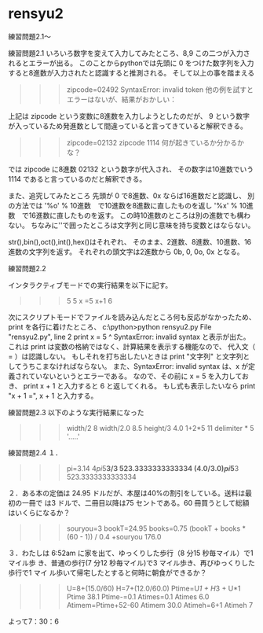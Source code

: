# rensyu2
練習問題2.1～

練習問題2.1
いろいろ数字を変えて入力してみたところ、8,9 この二つが入力されるとエラーが出る。
このことからpythonでは先頭に 0 をつけた数字列を入力すると8進数が入力されたと認識すると推測される。
そして以上の事を踏まえる

>>> zipcode=02492
SyntaxError: invalid token
他の例を試すとエラーはないが、結果がおかしい：

上記は zipcode という変数に8進数を入力しようとしたのだが、
9 という数字が入っているため発進数として間違っていると言ってきていると解釈できる。

>>> zipcode=02132
>>> zipcode
1114
何が起きているか分かるかな？

では zipcode に8進数 02132 という数字が代入され、
その数字は10進数でいう 1114 であると言っているのだと解釈できる。

また、追究してみたところ
先頭が 0 で8進数、0x ならば16進数だと認識し、
別の方法では
'%o' % 10進数　で10進数を8進数に直したものを返し
'%x' % 10進数　で16進数に直したものを返す。
この時10進数のところは別の進数でも構わない。
ちなみに''で囲ったところは文字列と同じ意味を持ち変数とはならない。

str(),bin(),oct(),int(),hex()はそれぞれ、
そのまま、2進数、8進数、10進数、16進数の文字列を返す。
それぞれの頭文字は2進数から 0b, 0, 0o, 0x となる。


練習問題2.2

インタラクティブモードでの実行結果を以下に記す。
>>> 5
5
>>> x =5
>>> x+1
6

次にスクリプトモードでファイルを読み込んだところ何も反応がなかったため、print を各行に着けたところ、
c:\python>python rensyu2.py
  File "rensyu2.py", line 2
    print x = 5
              ^
SyntaxError: invalid syntax
と表示が出た。
これは print は変数の格納ではなく、計算結果を表示する機能なので、
代入文（ = ）は認識しない。
もしそれを打ち出したいときは
print "文字列"
と文字列としてうちこまなければならない。
また、SyntaxError: invalid syntax は、x が定義されていないというとエラーである。
なので、その前に 
x = 5
を入力しておき、 print x + 1 と入力すると
6
と返してくれる。
もし式も表示したいなら
print "x + 1 =", x + 1
と入力する。



練習問題2.3
以下のような実行結果になった
>>> width/2
8
>>> width/2.0
8.5
>>> height/3
4.0
>>> 1+2*5
11
>>> delimiter * 5
'.....'

練習問題2.4
１．
>>> pi=3.14
>>> 4*pi*5**3/3
523.3333333333334
>>> (4.0/3.0)*pi*5**3
523.3333333333334

２．ある本の定価は 24.95 ドルだが、本屋は40%の割引をしている。送料は最初の一冊で
は3 ドルで、二冊目以降は75 セントである。60 冊買うとして総額はいくらになるか？
>>> souryou=3
>>> bookT=24.95
>>> books=0.75
>>> (bookT + books * (60 - 1)) / 0.4 +souryou
176.0

３．わたしは 6:52am に家を出て、ゆっくりした歩行（8 分15 秒毎マイル）で1 マイル歩
き、普通の歩行(7 分12 秒毎マイル)で3 マイル歩き、再びゆっくりした歩行で1 マイ
ル歩いて帰宅したとすると何時に朝食ができるか？
>>> U=8+(15.0/60)
>>> H=7+(12.0/60.0)
>>> Ptime=U*1 + H*3 + U*1
>>> Ptime
38.1
>>> Ptime-=0.1
>>> Atimes=0.1
>>> Atimes
6.0
>>> Atimem=Ptime+52-60
>>> Atimem
30.0
>>> Atimeh=6+1
>>> Atimeh
7

よって7：30：6
